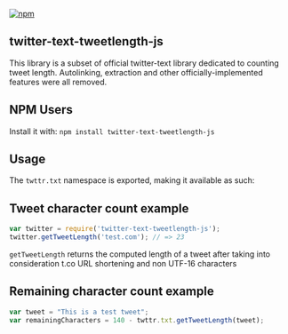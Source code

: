 [![npm](https://img.shields.io/npm/v/twitter-text-tweetlength-js.svg)](https://www.npmjs.com/package/twitter-text-tweetlength-js)

## twitter-text-tweetlength-js

This library is a subset of official twitter-text library dedicated to counting tweet length. Autolinking, extraction and other officially-implemented features were all removed.

## NPM Users

Install it with: `npm install twitter-text-tweetlength-js`

## Usage

The `twttr.txt` namespace is exported, making it available as such:

## Tweet character count example

```js
var twitter = require('twitter-text-tweetlength-js');
twitter.getTweetLength('test.com'); // => 23
```

`getTweetLength` returns the computed length of a tweet after taking into consideration t.co URL shortening and non UTF-16 characters

## Remaining character count example

```js
var tweet = "This is a test tweet";
var remainingCharacters = 140 - twttr.txt.getTweetLength(tweet);
````
